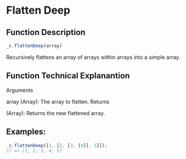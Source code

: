 # Flatten Deep

## Function Description

```javascript
_c.flattenDeep(array)
```

Recursively flattens an array of arrays within arrays into a simple array.

## Function Technical Explanantion

Arguments

array (Array): The array to flatten.
Returns

(Array): Returns the new flattened array.

## Examples:
```javascript
_c.flattenDeep([1, [2, [3, [4]], 5]]);
// => [1, 2, 3, 4, 5]
```
